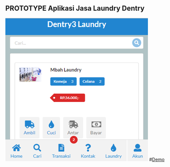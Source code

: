 ## PROTOTYPE Aplikasi Jasa Laundry Dentry
![Mobile](mobile.png)
#[Demo](https://ribuantahun.000webhostapp.com/)